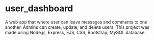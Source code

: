 # user_dashboard
A web app that where user can leave messages and comments to one another. Admins can create, update, and delete users. This project was made using Node.js, Express, EJS, CSS, Bootstrap, MySQL database.
